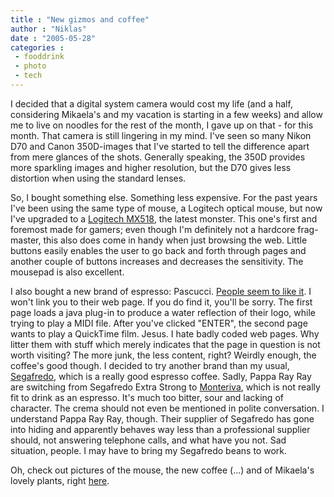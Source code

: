 ```yaml
---
title : "New gizmos and coffee"
author : "Niklas"
date : "2005-05-28"
categories : 
 - fooddrink
 - photo
 - tech
---
```


I decided that a digital system camera would cost my life (and a half, considering Mikaela's and my vacation is starting in a few weeks) and allow me to live on noodles for the rest of the month, I gave up on that - for this month. That camera is still lingering in my mind. I've seen so many Nikon D70 and Canon 350D-images that I've started to tell the difference apart from mere glances of the shots. Generally speaking, the 350D provides more sparkling images and higher resolution, but the D70 gives less distortion when using the standard lenses.

So, I bought something else. Something less expensive. For the past years I've been using the same type of mouse, a Logitech optical mouse, but now I've upgraded to a [Logitech MX518](http://www.logitech.com/index.cfm?PAGE=products/details&CONTENTID=10121&CRID=2142), the latest monster. This one's first and foremost made for gamers; even though I'm definitely not a hardcore frag-master, this also does come in handy when just browsing the web. Little buttons easily enables the user to go back and forth through pages and another couple of buttons increases and decreases the sensitivity. The mousepad is also excellent.

I also bought a new brand of espresso: Pascucci. [People seem to like it](http://www.xpressivo.com/theespressoguide/coffeetalk.asp?id=1117). I won't link you to their web page. If you do find it, you'll be sorry. The first page loads a java plug-in to produce a water reflection of their logo, while trying to play a MIDI file. After you've clicked "ENTER", the second page wants to play a QuickTime film. Jesus. I hate badly coded web pages. Why litter them with stuff which merely indicates that the page in question is not worth visiting? The more junk, the less content, right? Weirdly enough, the coffee's good though. I decided to try another brand than my usual, [Segafredo](http://www.segafredo.it), which is a really good espresso coffee. Sadly, Pappa Ray Ray are switching from Segafredo Extra Strong to [Monteriva](http://www.monteriva.se), which is not really fit to drink as an espresso. It's much too bitter, sour and lacking of character. The crema should not even be mentioned in polite conversation. I understand Pappa Ray Ray, though. Their supplier of Segafredo has gone into hiding and apparently behaves way less than a professional supplier should, not answering telephone calls, and what have you not. Sad situation, people. I may have to bring my Segafredo beans to work.

Oh, check out pictures of the mouse, the new coffee (...) and of Mikaela's lovely plants, right [here](https://niklasblog.com/bilder/2005-05-28).
